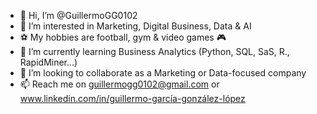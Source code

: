 - 👋 Hi, I’m @GuillermoGG0102
- 👀 I’m interested in Marketing, Digital Business, Data & AI
- ⚽️ My hobbies are football, gym & video games 🎮 
- 🌱 I’m currently learning Business Analytics (Python, SQL, SaS, R., RapidMiner...)
- 💞️ I’m looking to collaborate as a Marketing or Data-focused company
- 📫 Reach me on guillermogg0102@gmail.com or www.linkedin.com/in/guillermo-garcía-gonzález-lópez

<!---
GuillermoGG0102/GuillermoGG0102 is a ✨ special ✨ repository because its `README.md` (this file) appears on your GitHub profile.
You can click the Preview link to take a look at your changes.
--->
